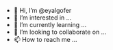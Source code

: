 - 👋 Hi, I’m @eyalgofer
- 👀 I’m interested in ...
- 🌱 I’m currently learning ...
- 💞️ I’m looking to collaborate on ...
- 📫 How to reach me ...

<!---
eyalgofer/eyalgofer is a ✨ special ✨ repository because its `README.md` (this file) appears on your GitHub profile.
You can click the Preview link to take a look at your changes.
--->
